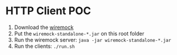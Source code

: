 # HTTP Client POC

1. Download the [wiremock](https://wiremock.org/docs/download-and-installation/)
2. Put the `wiremock-standalone-*.jar` on this root folder
3. Run the wiremock server: `java -jar wiremock-standalone-*.jar`
4. Run the clients: `./run.sh`
